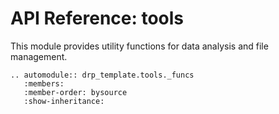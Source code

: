 # API Reference: tools

This module provides utility functions for data analysis and file management.

```{eval-rst}
.. automodule:: drp_template.tools._funcs
   :members:
   :member-order: bysource
   :show-inheritance:
```
